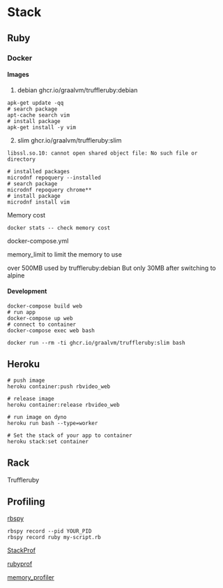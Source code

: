 # Stack
## Ruby
### Docker
#### Images
1. debian
ghcr.io/graalvm/truffleruby:debian

```
apk-get update -qq
# search package
apt-cache search vim
# install package
apk-get install -y vim
```

2. slim
ghcr.io/graalvm/truffleruby:slim
```
libssl.so.10: cannot open shared object file: No such file or directory
```

```
# installed packages
microdnf repoquery --installed
# search package
microdnf repoquery chrome**
# install package
microdnf install vim
```

Memory cost
```
docker stats -- check memory cost
```
docker-compose.yml

memory_limit to limit the memory to use

over 500MB used by truffleruby:debian
But only 30MB after switching to alpine
#### Development
```
docker-compose build web
# run app
docker-compose up web
# connect to container
docker-compose exec web bash

docker run --rm -ti ghcr.io/graalvm/truffleruby:slim bash

```

## Heroku
```
# push image
heroku container:push rbvideo_web

# release image
heroku container:release rbvideo_web

# run image on dyno
heroku run bash --type=worker

# Set the stack of your app to container
heroku stack:set container

```
## Rack
Truffleruby
## Profiling
[rbspy](https://rbspy.github.io/)

```
rbspy record --pid YOUR_PID
rbspy record ruby my-script.rb
```
[StackProf](https://github.com/tmm1/stackprof)

[rubyprof](https://ruby-prof.github.io/)

[memory_profiler](https://github.com/SamSaffron/memory_profiler)
